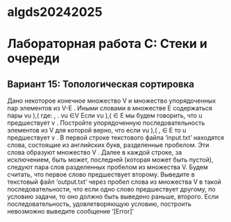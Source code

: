 # algds20242025
# Лабораторная работа С: Стеки и очереди
## Вариант 15: Топологическая сортировка
Дано некоторое конечное множество V и множество упорядоченных пар элементов из V-E . Иными словами в множестве E содержаться пары vu ),( где: , . vu ∈V Если vu ),( ∈ E
мы будем говорить, что u предшествует v . Постройте упорядоченную
последовательность элементов из V для которой верно, что если vu ),( , ∈ E то u
предшествует v .
В первой строке текстового файла ‘input.txt’ находятся слова, состоящие из английских
букв, разделенные пробелом. Эти слова образуют множество V . Далее в каждой строке,
за исключением, быть может, последней (которая может быть пустой), следуют пара слов
разделенных пробелом из множества V. Будем считать, что первое слово предшествует
второму. Выведите в текстовый файл ‘output.txt’ через пробел слова из множества V в
такой последовательности, что если одно слово предшествует другому, по условию
задачи, то оно должно быть выведено раньше, второго. Если последовательность,
удовлетворяющую условию, построить невозможно выведите сообщение ‘[Error]’
